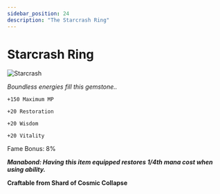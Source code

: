 ```yaml
---
sidebar_position: 24
description: "The Starcrash Ring"
---
```


# Starcrash Ring

![Starcrash](https://vwiki.valorserver.com/api/item/picture/starcrash%20ring)

<i>Boundless energies fill this gemstone..</i>

    +150 Maximum MP
    
    +20 Restoration 
    
    +20 Wisdom
    
    +20 Vitality
    
Fame Bonus: 8%

***Manabond: Having this item equipped restores 1/4th mana cost when using ability.***

**Craftable from Shard of Cosmic Collapse**
